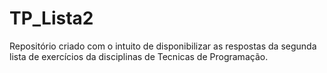 # TP_Lista2
Repositório criado com o intuito de disponibilizar as respostas da segunda lista de exercícios da disciplinas de Tecnicas de Programação.
